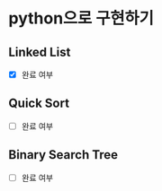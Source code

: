 # python으로 구현하기

## Linked List
- [X] 완료 여부

## Quick Sort
- [ ] 완료 여부

## Binary Search Tree
- [ ] 완료 여부
